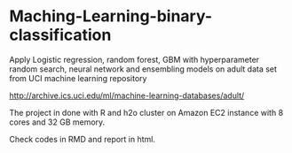 # Maching-Learning-binary-classification
Apply Logistic regression, random forest, GBM with hyperparameter random search, neural network and ensembling models on adult data set from UCI machine learning repository

http://archive.ics.uci.edu/ml/machine-learning-databases/adult/

The project in done with R and h2o cluster on Amazon EC2 instance with 8 cores and 32 GB memory.

Check codes in RMD and report in html.
